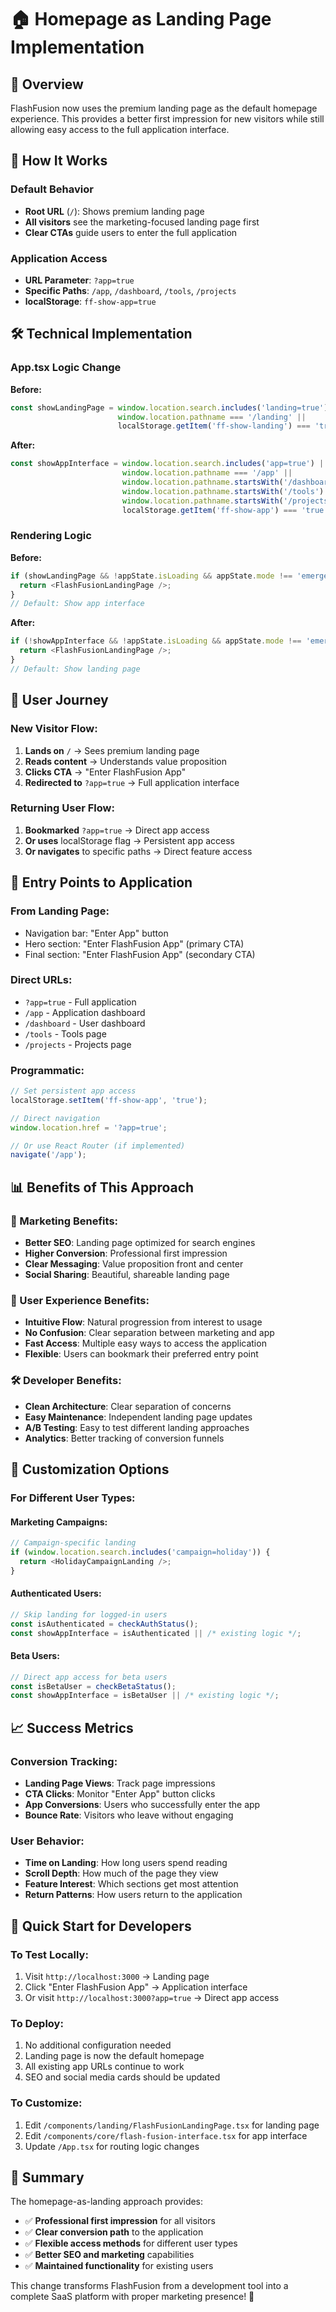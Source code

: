 # 🏠 Homepage as Landing Page Implementation

## 📖 Overview

FlashFusion now uses the premium landing page as the default homepage experience. This provides a better first impression for new visitors while still allowing easy access to the full application interface.

## 🔄 **How It Works**

### **Default Behavior**
- **Root URL** (`/`): Shows premium landing page
- **All visitors** see the marketing-focused landing page first
- **Clear CTAs** guide users to enter the full application

### **Application Access**
- **URL Parameter**: `?app=true` 
- **Specific Paths**: `/app`, `/dashboard`, `/tools`, `/projects`
- **localStorage**: `ff-show-app=true`

## 🛠 **Technical Implementation**

### **App.tsx Logic Change**

**Before:**
```typescript
const showLandingPage = window.location.search.includes('landing=true') || 
                        window.location.pathname === '/landing' ||
                        localStorage.getItem('ff-show-landing') === 'true';
```

**After:**
```typescript
const showAppInterface = window.location.search.includes('app=true') || 
                         window.location.pathname === '/app' ||
                         window.location.pathname.startsWith('/dashboard') ||
                         window.location.pathname.startsWith('/tools') ||
                         window.location.pathname.startsWith('/projects') ||
                         localStorage.getItem('ff-show-app') === 'true';
```

### **Rendering Logic**

**Before:**
```typescript
if (showLandingPage && !appState.isLoading && appState.mode !== 'emergency' && !appState.error) {
  return <FlashFusionLandingPage />;
}
// Default: Show app interface
```

**After:**
```typescript
if (!showAppInterface && !appState.isLoading && appState.mode !== 'emergency' && !appState.error) {
  return <FlashFusionLandingPage />;
}
// Default: Show landing page
```

## 🎯 **User Journey**

### **New Visitor Flow:**
1. **Lands on** `/` → Sees premium landing page
2. **Reads content** → Understands value proposition
3. **Clicks CTA** → "Enter FlashFusion App" 
4. **Redirected to** `?app=true` → Full application interface

### **Returning User Flow:**
1. **Bookmarked** `?app=true` → Direct app access
2. **Or uses** localStorage flag → Persistent app access
3. **Or navigates** to specific paths → Direct feature access

## 🔗 **Entry Points to Application**

### **From Landing Page:**
- Navigation bar: "Enter App" button
- Hero section: "Enter FlashFusion App" (primary CTA)
- Final section: "Enter FlashFusion App" (secondary CTA)

### **Direct URLs:**
- `?app=true` - Full application
- `/app` - Application dashboard
- `/dashboard` - User dashboard
- `/tools` - Tools page
- `/projects` - Projects page

### **Programmatic:**
```javascript
// Set persistent app access
localStorage.setItem('ff-show-app', 'true');

// Direct navigation
window.location.href = '?app=true';

// Or use React Router (if implemented)
navigate('/app');
```

## 📊 **Benefits of This Approach**

### **🎯 Marketing Benefits:**
- **Better SEO**: Landing page optimized for search engines
- **Higher Conversion**: Professional first impression
- **Clear Messaging**: Value proposition front and center
- **Social Sharing**: Beautiful, shareable landing page

### **👥 User Experience Benefits:**
- **Intuitive Flow**: Natural progression from interest to usage
- **No Confusion**: Clear separation between marketing and app
- **Fast Access**: Multiple easy ways to access the application
- **Flexible**: Users can bookmark their preferred entry point

### **🛠 Developer Benefits:**
- **Clean Architecture**: Clear separation of concerns
- **Easy Maintenance**: Independent landing page updates
- **A/B Testing**: Easy to test different landing approaches
- **Analytics**: Better tracking of conversion funnels

## 🔧 **Customization Options**

### **For Different User Types:**

#### **Marketing Campaigns:**
```typescript
// Campaign-specific landing
if (window.location.search.includes('campaign=holiday')) {
  return <HolidayCampaignLanding />;
}
```

#### **Authenticated Users:**
```typescript
// Skip landing for logged-in users
const isAuthenticated = checkAuthStatus();
const showAppInterface = isAuthenticated || /* existing logic */;
```

#### **Beta Users:**
```typescript
// Direct app access for beta users
const isBetaUser = checkBetaStatus();
const showAppInterface = isBetaUser || /* existing logic */;
```

## 📈 **Success Metrics**

### **Conversion Tracking:**
- **Landing Page Views**: Track page impressions
- **CTA Clicks**: Monitor "Enter App" button clicks
- **App Conversions**: Users who successfully enter the app
- **Bounce Rate**: Visitors who leave without engaging

### **User Behavior:**
- **Time on Landing**: How long users spend reading
- **Scroll Depth**: How much of the page they view
- **Feature Interest**: Which sections get most attention
- **Return Patterns**: How users return to the application

## 🚀 **Quick Start for Developers**

### **To Test Locally:**
1. Visit `http://localhost:3000` → Landing page
2. Click "Enter FlashFusion App" → Application interface
3. Or visit `http://localhost:3000?app=true` → Direct app access

### **To Deploy:**
1. No additional configuration needed
2. Landing page is now the default homepage
3. All existing app URLs continue to work
4. SEO and social media cards should be updated

### **To Customize:**
1. Edit `/components/landing/FlashFusionLandingPage.tsx` for landing page
2. Edit `/components/core/flash-fusion-interface.tsx` for app interface
3. Update `/App.tsx` for routing logic changes

## 🎉 **Summary**

The homepage-as-landing approach provides:
- ✅ **Professional first impression** for all visitors
- ✅ **Clear conversion path** to the application
- ✅ **Flexible access methods** for different user types
- ✅ **Better SEO and marketing** capabilities
- ✅ **Maintained functionality** for existing users

This change transforms FlashFusion from a development tool into a complete SaaS platform with proper marketing presence! 🚀